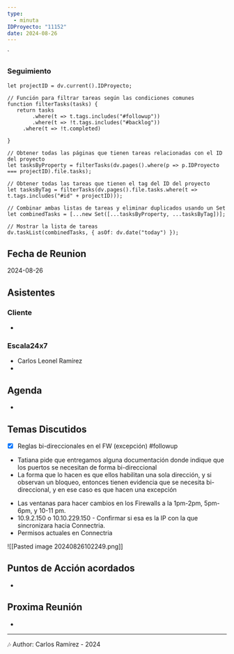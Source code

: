 ```yaml
---
type:
  - minuta
IDProyecto: "11152"
date: 2024-08-26
---
```

`

### Seguimiento

```dataviewjs
let projectID = dv.current().IDProyecto;

// Función para filtrar tareas según las condiciones comunes
function filterTasks(tasks) {
   return tasks
        .where(t => t.tags.includes("#followup"))
        .where(t => !t.tags.includes("#backlog"))
     .where(t => !t.completed)
        
}

// Obtener todas las páginas que tienen tareas relacionadas con el ID del proyecto
let tasksByProperty = filterTasks(dv.pages().where(p => p.IDProyecto === projectID).file.tasks);

// Obtener todas las tareas que tienen el tag del ID del proyecto
let tasksByTag = filterTasks(dv.pages().file.tasks.where(t => t.tags.includes("#id" + projectID)));

// Combinar ambas listas de tareas y eliminar duplicados usando un Set
let combinedTasks = [...new Set([...tasksByProperty, ...tasksByTag])];

// Mostrar la lista de tareas
dv.taskList(combinedTasks, { asOf: dv.date("today") });
 ```
## Fecha de Reunion
2024-08-26

## Asistentes

### Cliente
* 
### Escala24x7
- Carlos Leonel Ramírez
-  

## Agenda
* 
## Temas Discutidos
- [x] Reglas bi-direccionales en el FW (excepción) #followup
*  Tatiana pide que entregamos alguna documentación donde indique que los puertos se necesitan de forma bi-direccional
* La forma que lo hacen es que ellos habilitan una sola dirección, y si observan un bloqueo, entonces tienen evidencia que se necesita bi-direccional, y en ese caso es que hacen una excepción
- Las ventanas para hacer cambios en los Firewalls a la 1pm-2pm, 5pm-6pm, y 10-11 pm.
- 10.9.2.150 o 10.10.229.150 - Confirmar si esa es la IP con la que sincronizara hacia Connectria.
- Permisos actuales en Connectria

![[Pasted image 20240826102249.png]]
## Puntos de Acción acordados
- 

## Proxima Reunión
*   

---
🎶
Author: Carlos Ramírez - 2024
